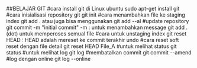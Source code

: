 ##BELAJAR GIT
#cara install git di Linux ubuntu
    sudo apt-get install git
#cara inisialisasi repository git
git init
#cara menambahkan file ke staging index
git add . atau juga bisa menggunakan git add --al
#update repository 
git commit -m "initial commit"
    -m : untuk menambahkan message
git add . (dot) untuk memperoses semual file
#cara untuk unstaging index
git reset HEAD : HEAD adalah mereset ke commit terakhir undo
#cara reset soft reset dengan file detail
git reset HEAD File_A
#untuk melihat status
git status
#untuk melihat log
git log
#membatalkan commit
git commit --amend
#log dengan online
git log --online

